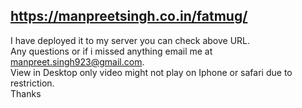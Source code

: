 ## https://manpreetsingh.co.in/fatmug/

I have deployed it to my server you can check above URL.<br />
Any questions or if i missed anything email me at manpreet.singh923@gmail.com.<br />
View in Desktop only video might not play on Iphone or safari due to restriction.<br />
Thanks
